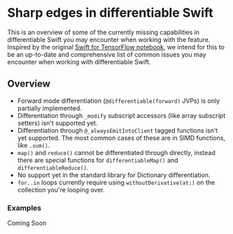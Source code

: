# Sharp edges in differentiable Swift

This is an overview of some of the currently missing capabilities in differentiable Swift you may encounter when working with the feature. Inspired by the original [Swift for TensorFlow notebook](https://www.tensorflow.org/swift/tutorials/Swift_autodiff_sharp_edges), we intend for this to be an up-to-date and comprehensive list of common issues you may encounter when working with differentiable Swift.


## Overview

- Forward mode differentiation (`@differentiable(forward)` JVPs) is only partially implemented.
- Differentiation through `_modify` subscript accessors (like array subscript setters) isn't supported yet.
- Differentiation through `@_alwaysEmitIntoClient` tagged functions isn’t yet supported. The most common cases of these are in SIMD functions, like `.sum()`.
- `map()` and `reduce()` cannot be differentiated through directly, instead there are special functions for `differentiableMap()` and `differentiableReduce()`.
- No support yet in the standard library for Dictionary differentiation.
- `for..in` loops currently require using `withoutDerivative(at:)` on the collection you're looping over.

### Examples
Coming Soon
